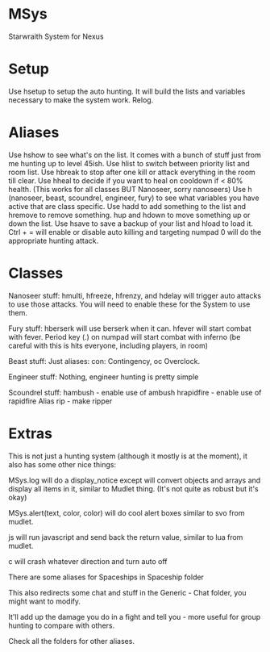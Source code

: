 # MSys
Starwraith System for Nexus

# Setup
Use hsetup to setup the auto hunting.  It will build the lists and variables necessary to make the system work.
Relog.

# Aliases
Use hshow to see what's on the list. It comes with a bunch of stuff just from me hunting up to level 45ish.
Use hlist to switch between priority list and room list.
Use hbreak to stop after one kill or attack everything in the room till clear.
Use hheal to decide if you want to heal on cooldown if < 80% health. (This works for all classes BUT Nanoseer, sorry nanoseers)
Use h<class> (nanoseer, beast, scoundrel, engineer, fury) to see what variables you have active that are class specific.
Use hadd to add something to the list and hremove to remove something.
hup and hdown to move something up or down the list.
Use hsave to save a backup of your list and hload to load it.
Ctrl + = will enable or disable auto killing and targeting
numpad 0 will do the appropriate hunting attack.
  
# Classes
Nanoseer stuff:
hmulti, hfreeze, hfrenzy, and hdelay will trigger auto attacks to use those attacks. You will need to enable these for the System to use them.

Fury stuff:
hberserk will use berserk when it can.
hfever will start combat with fever.
Period key (.) on numpad will start combat with inferno (be careful with this is hits everyone, including players, in room)

Beast stuff:
Just aliases: con: Contingency, oc Overclock.

Engineer stuff:
Nothing, engineer hunting is pretty simple

Scoundrel stuff:
hambush - enable use of ambush
hrapidfire - enable use of rapidfire
Alias rip - make ripper

# Extras
This is not just a hunting system (although it mostly is at the moment), it also has some other nice things:

MSys.log will do a display_notice except will convert objects and arrays and display all items in it, similar to Mudlet thing.  (It's not quite as robust but it's okay)

MSys.alert(text, color, color) will do cool alert boxes similar to svo from mudlet.

js <codeToRun> will run javascript and send back the return value, similar to lua from mudlet.
  
c<direction> will crash whatever direction and turn auto off
  
There are some aliases for Spaceships in Spaceship folder

This also redirects some chat and stuff in the Generic - Chat folder, you might want to modify.

It'll add up the damage you do in a fight and tell you - more useful for group hunting to compare with others.

Check all the folders for other aliases.
